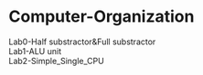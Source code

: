 # Computer-Organization
Lab0-Half substractor&Full substractor  
Lab1-ALU unit  
Lab2-Simple_Single_CPU
